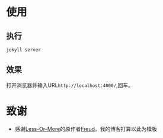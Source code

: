 使用
====================================

执行
------------------------------------

``` bash
jekyll server
```


效果
------------------------------------
打开浏览器并输入URL`http://localhost:4000/`,回车。


致谢
====================================
+ 感谢[Less-Or-More](http://jekyllthemes.org/themes/Less-Or-More/)的原作者[Freud](http://www.hifreud.com/)，我的博客打算以此为模板
